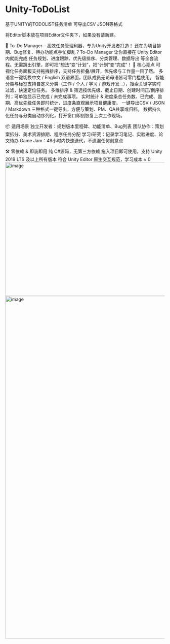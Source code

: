 # Unity-ToDoList
基于UNITY的TODOLIST任务清单 可导出CSV JSON等格式

将Editor脚本放在项目Editor文件夹下，如果没有请新建。

🚀 To-Do Manager – 高效任务管理利器，专为Unity开发者打造！
还在为项目排期、Bug修复、待办功能点手忙脚乱？To-Do Manager 让你直接在 Unity Editor 内就能完成 任务规划、进度跟踪、优先级排序、分类管理、数据导出 等全套流程。无需跳出引擎，即可把“想法”变“计划”，把“计划”变“完成”！
🌟 核心亮点
可视化任务面板支持拖拽排序，支持任务折叠/展开，优先级与工作量一目了然。
多语言一键切换中文 / English 双语界面，团队成员无论母语皆可零门槛使用。
智能分类与标签支持自定义分类（工作 / 个人 / 学习 / 游戏开发…），搜索关键字实时过滤，快速定位任务。
多维排序 & 筛选按优先级、截止日期、创建时间正/倒序排列；可单独显示已完成 / 未完成事项。
实时统计 & 进度条总任务数、已完成、逾期、高优先级任务即时统计，进度条直观展示项目健康度。
一键导出CSV / JSON / Markdown 三种格式一键导出，方便与策划、PM、QA共享或归档。
数据持久化任务与分类自动序列化，打开窗口即刻恢复上次工作现场。

📦 适用场景
独立开发者：规划版本里程碑、功能清单、Bug列表
团队协作：策划案拆分、美术资源排期、程序任务分配
学习/研究：记录学习笔记、实验进度、论文待办
Game Jam：48小时内快速迭代，不遗漏任何创意点

🛠️ 零依赖 & 即装即用
纯 C#源码，无第三方依赖
拖入项目即可使用，支持 Unity 2019 LTS 及以上所有版本
符合 Unity Editor 原生交互规范，学习成本 ≈ 0
<img width="1090" height="421" alt="image" src="https://github.com/user-attachments/assets/780c0c27-76b8-479f-9230-ddc0bed75058" />
<img width="3198" height="1080" alt="image" src="https://github.com/user-attachments/assets/e91b72dd-bb11-4e1f-94fa-08a1d573bda3" />
